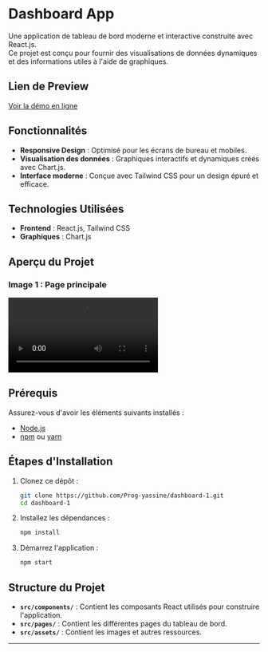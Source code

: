 # Dashboard App

Une application de tableau de bord moderne et interactive construite avec React.js.  
Ce projet est conçu pour fournir des visualisations de données dynamiques et des informations utiles à l'aide de graphiques.

## Lien de Preview
[Voir la démo en ligne](https://dashboard-1-eight-theta.vercel.app/)

## Fonctionnalités
- **Responsive Design** : Optimisé pour les écrans de bureau et mobiles.
- **Visualisation des données** : Graphiques interactifs et dynamiques créés avec Chart.js.
- **Interface moderne** : Conçue avec Tailwind CSS pour un design épuré et efficace.

## Technologies Utilisées
- **Frontend** : React.js, Tailwind CSS
- **Graphiques** : Chart.js

## Aperçu du Projet

### Image 1 : Page principale
![Page principale](./assets/video.mp4)

## Prérequis
Assurez-vous d'avoir les éléments suivants installés :
- [Node.js](https://nodejs.org/)
- [npm](https://www.npmjs.com/) ou [yarn](https://yarnpkg.com/)

## Étapes d'Installation
1. Clonez ce dépôt :
   ```bash
   git clone https://github.com/Prog-yassine/dashboard-1.git
   cd dashboard-1
   ```

2. Installez les dépendances :
   ```bash
   npm install
   ```

3. Démarrez l'application :
   ```bash
   npm start
   ```

## Structure du Projet
- **`src/components/`** : Contient les composants React utilisés pour construire l'application.
- **`src/pages/`** : Contient les différentes pages du tableau de bord.
- **`src/assets/`** : Contient les images et autres ressources.

---
